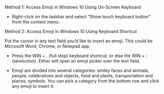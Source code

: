Method 1: Access Emoji in Windows 10 Using On-Screen Keyboard

- Right-click on the taskbar and select “Show touch keyboard button” from the context menu.


Method 2: Access Emoji in Windows 10 Using Keyboard Shortcut

Put the cursor in any text field you’d like to insert an emoji. This could be Microsoft Word, Chrome, or Notepad app.

- Press the WIN + . (full stop) keyboard shortcut, or else the WIN + ; (semicolon). Either will open an emoji picker over the text field.

- Emoji are divided into several categories: smiley faces and animals, people, celebrations and objects, food and plants, transportation and places, symbols.
You can pick a category from the bottom row and click any emoji to insert it.